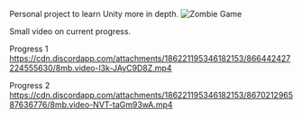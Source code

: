 Personal project to learn Unity more in depth.
![Zombie Game](https://user-images.githubusercontent.com/9462056/140250841-b2a18b15-59c3-4a70-8bab-b171ca25ebcd.jpg)

Small video on current progress.

Progress 1
https://cdn.discordapp.com/attachments/186221195346182153/866442427224555630/8mb.video-l3k-JAyC9D8Z.mp4

Progress 2
https://cdn.discordapp.com/attachments/186221195346182153/867021296587636776/8mb.video-NVT-taGm93wA.mp4
